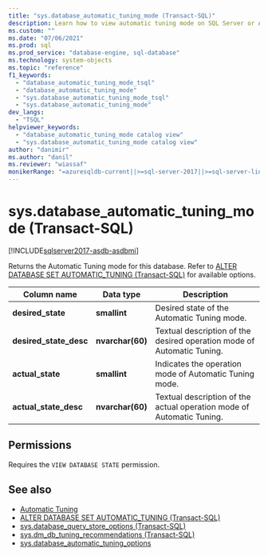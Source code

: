```yaml
---
title: "sys.database_automatic_tuning_mode (Transact-SQL)"
description: Learn how to view automatic tuning mode on SQL Server or Azure SQL Database.
ms.custom: ""
ms.date: "07/06/2021"
ms.prod: sql
ms.prod_service: "database-engine, sql-database"
ms.technology: system-objects
ms.topic: "reference"
f1_keywords: 
  - "database_automatic_tuning_mode_tsql"
  - "database_automatic_tuning_mode"
  - "sys.database_automatic_tuning_mode_tsql"
  - "sys.database_automatic_tuning_mode"
dev_langs: 
  - "TSQL"
helpviewer_keywords: 
  - "database_automatic_tuning_mode catalog view"
  - "sys.database_automatic_tuning_mode catalog view"
author: "danimir"
ms.author: "danil"
ms.reviewer: "wiassaf"
monikerRange: "=azuresqldb-current||>=sql-server-2017||>=sql-server-linux-2017||=azuresqldb-mi-current"
---
```

# sys.database\_automatic\_tuning_mode (Transact-SQL)
[!INCLUDE[sqlserver2017-asdb-asdbmi](../../includes/applies-to-version/sqlserver2017-asdb-asdbmi.md)]

  Returns the Automatic Tuning mode for this database. Refer to [ALTER DATABASE SET AUTOMATIC_TUNING &#40;Transact-SQL&#41;](../../t-sql/statements/alter-database-transact-sql-set-options.md#auto_tuning) for available options.

|Column name|Data type|Description|  
|-----------------|---------------|-----------------|  
|**desired_state**|**smallint**|Desired state of the Automatic Tuning mode. |  
|**desired_state_desc**|**nvarchar(60)**|Textual description of the desired operation mode of Automatic Tuning.|  
|**actual_state**|**smallint**|Indicates the operation mode of Automatic Tuning mode.|  
|**actual_state_desc**|**nvarchar(60)**|Textual description of the actual operation mode of Automatic Tuning.|  

## Permissions  
 Requires the `VIEW DATABASE STATE` permission.  
  
## See also  
 - [Automatic Tuning](../../relational-databases/automatic-tuning/automatic-tuning.md)   
 - [ALTER DATABASE SET AUTOMATIC_TUNING &#40;Transact-SQL&#41;](../../t-sql/statements/alter-database-transact-sql-set-options.md)   
 - [sys.database_query_store_options &#40;Transact-SQL&#41;](../../relational-databases/system-catalog-views/sys-database-query-store-options-transact-sql.md)   
 - [sys.dm_db_tuning_recommendations &#40;Transact-SQL&#41;](../../relational-databases/system-dynamic-management-views/sys-dm-db-tuning-recommendations-transact-sql.md)   
 - [sys.database_automatic_tuning_options](../../relational-databases/system-catalog-views/sys-database-automatic-tuning-options-transact-sql.md)

 
